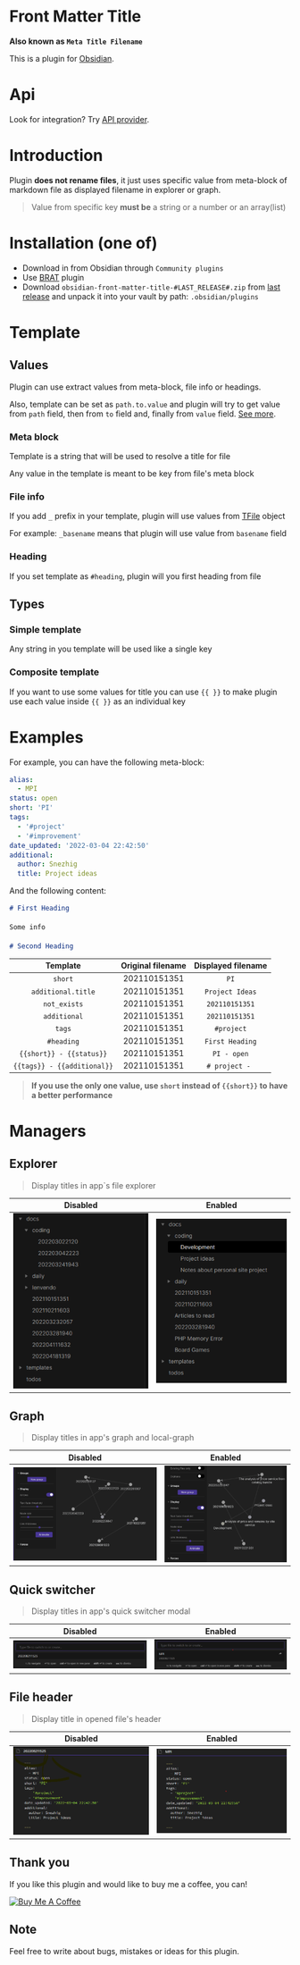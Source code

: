# Front Matter Title

__Also known as `Meta Title Filename`__

This is a plugin for [Obsidian](https://obsidian.md).

# Api
Look for integration? Try [API provider](https://github.com/Snezhig/front-matter-plguin-api-provider).

# Introduction

Plugin **does not rename files**,
it just uses specific value from meta-block of markdown file as displayed filename in explorer or graph.

> Value from specific key **must be** a string or a number or an array(list)

# Installation (one of)

* Download in from Obsidian through `Community plugins`
* Use [BRAT](https://github.com/TfTHacker/obsidian42-brat) plugin
* Download `obsidian-front-matter-title-#LAST_RELEASE#.zip`
  from [last release](https://github.com/Snezhig/obsidian-front-matter-title/releases/latest/) and unpack it into your
  vault by path: `.obsidian/plugins`

# Template

## Values

Plugin can use extract values from meta-block, file info or headings.

Also, template can be set as `path.to.value` and plugin will try to get value from `path` field, then from `to` field
and, finally from `value` field. [See more](#Examples).

### Meta block

Template is a string that will be used to resolve a title for file

Any value in the template is meant to be key from file's meta block

### File info

If you add `_` prefix in your template, plugin will use values
from [TFile](https://github.com/obsidianmd/obsidian-api/blob/master/obsidian.d.ts) object

For example: `_basename` means that plugin will use value from `basename` field

### Heading

If you set template as `#heading`, plugin will you first heading from file

## Types

### Simple template

Any string in you template will be used like a single key

### Composite template

If you want to use some values for title you can use `{{ }}` to make plugin use each value inside ``{{ }}`` as an
individual key

# Examples

For example, you can have the following meta-block:

```yaml
alias:
  - MPI
status: open
short: 'PI'
tags:
  - '#project'
  - '#improvement'
date_updated: '2022-03-04 22:42:50'
additional:
  author: Snezhig
  title: Project ideas

```

And the following content:

```markdown
# First Heading

Some info

# Second Heading
```

|          Template           | Original filename | Displayed filename |
|:---------------------------:|:-----------------:|:------------------:|
|           `short`           |   202110151351    |        `PI`        |
|     `additional.title`      |   202110151351    |  `Project Ideas`   |
|        `not_exists`         |   202110151351    |   `202110151351`   |
|        `additional`         |   202110151351    |   `202110151351`   |
|           `tags`            |   202110151351    |     `#project`     |
|         `#heading`          |   202110151351    |  `First Heading`   |
|  `{{short}} - {{status}}`   |   202110151351    |    `PI - open`     |
| `{{tags}} - {{additional}}` |   202110151351    |   `# project - `   |

> **If you use the only one value, use `short` instead of `{{short}}` to have a better performance**

# Managers

## Explorer

> Display titles in app`s file explorer

|                 Disabled                 |                      Enabled                       |
|:----------------------------------------:|:--------------------------------------------------:|
| ![](./github/images/Common%20Folder.png) | ![](./github/images/Structure%20with%20plugin.png) |

## Graph

> Display titles in app's graph and local-graph

|                Disabled                 |                    Enabled                     |
|:---------------------------------------:|:----------------------------------------------:|
| ![](./github/images/Common%20graph.png) | ![](./github/images/Graph%20with%20plugin.png) |

## Quick switcher

> Display titles in app's quick switcher modal

|                    Disabled                     |                    Enabled                     |
|:-----------------------------------------------:|:----------------------------------------------:|
| ![](./github/images/Quick%20Switcher%20off.png) | ![](./github/images/Quick%20Switcher%20on.png) |

## File header

> Display title in opened file's header

|                   Disabled                   |                   Enabled                   |
|:--------------------------------------------:|:-------------------------------------------:|
| ![](./github/images/File%20header%20off.png) | ![](./github/images/File%20header%20on.png) |

## Thank you

If you like this plugin and would like to buy me a coffee, you can!

<a href="https://www.buymeacoffee.com/snezhig" target="_blank">
<img src="https://cdn.buymeacoffee.com/buttons/v2/default-violet.png" alt="Buy Me A Coffee" style="height: 60px !important;width: 217px !important;" >
</a>

## Note

Feel free to write about bugs, mistakes or ideas for this plugin.

